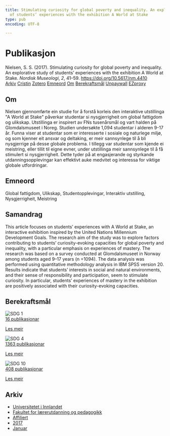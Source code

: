 ```yaml
---
title: Stimulating curiosity for global poverty and inequality. An explorative study
  of students’ experiences with the exhibition A World at Stake
type: pub
encoding: UTF-8

---
```

<h1>Publikasjon</h1>
<article id="csl-bib-container-B58LYR9Z" class="csl-bib-container">
  <div class="csl-bib-body"> <div class="csl-entry">Nielsen, S. S. (2017). Stimulating curiosity for global poverty and inequality. An explorative study of students’ experiences with the exhibition A World at Stake. <i>Nordisk Museologi</i>, <i>2</i>, 41–59. <a href="https://doi.org/10.5617/nm.4410">https://doi.org/10.5617/nm.4410</a></div> </div>
  <div class="csl-bib-buttons">
    <a href="#taxonomy-article-B58LYR9Z" alt="archive" class="csl-bib-button">Arkiv</a>
    <a href="https://app.cristin.no/results/show.jsf?id=1421001" alt="Cristin" class="csl-bib-button">Cristin</a>
    <a href="http://zotero.org/groups/5881554/items/B58LYR9Z" alt="Zotero" class="csl-bib-button">Zotero</a>
    <a href="#keywords-article-B58LYR9Z" alt="keywords" class="csl-bib-button">Emneord</a>
    <a href="#about-article-B58LYR9Z" alt="about_pub" class="csl-bib-button">Om</a>
    <a href="#sdg-article-B58LYR9Z" alt="sdg" class="csl-bib-button">Berekraftsmål</a>
    <a href="https://www.journals.uio.no/index.php/museolog/article/download/4410/3873" alt="Unpaywall" class="csl-bib-button">Unpaywall</a>
    <a href="https://www.journals.uio.no/index.php/museolog/article/download/4410/3873" alt="EZproxy" class="csl-bib-button">EZproxy</a>
  </div>
  <div id="csl-bib-meta-container-B58LYR9Z"></div>
</article>
<div id="csl-bib-meta-B58LYR9Z" class="csl-bib-meta">
  <article id="about-article-B58LYR9Z" class="about_pub-article">
    <h1>Om</h1>
    Nielsen gjennomførte ein studie for å forstå korleis den interaktive utstillinga "A World at Stake" påverkar studentar si nysgjerrigheit om global fattigdom og ulikskap. Utstillinga er inspirert av FNs tusenårsmål og vart halden på Glomdalsmuseet i Noreg. Studien undersøkte 1,094 studentar i alderen 9-17 år. Funna viser at studentar som er interesserte i sosiale og naturlege miljø, og som kjenner eit ansvar og deltaking, er meir sannsynlege til å bli nysgjerrige på desse globale problema. I tillegg var studentar som kjende ei meistring, eller tillit til eigne evner, under utstillinga meir sannsynlege til å få stimulert si nysgjerrigheit. Dette tyder på at engasjerande og styrkande utdanningsopplevingar kan effektivt auke medvitet og interessa for viktige globale utfordringar.
  </article>
  <article id="keywords-article-B58LYR9Z" class="keywords-article">
    <h1>Emneord</h1>
    Global fattigdom, Ulikskap, Studentopplevingar, Interaktiv utstilling, Nysgjerrigheit, Meistring
  </article>
  <article id="abstract-article-B58LYR9Z" class="abstract-article">
    <h1>Samandrag</h1>
    This article focuses on students’ experiences with A World at Stake, an interactive exhibition inspired by the United Nations Millennium Development Goals. The research aim of the study was to explore factors contributing to students’ curiosity-evoking capacities for global poverty and inequality, with a particular emphasis on experiences of mastery. The research was based on a survey conducted at Glomdalsmuseet in Norway among students aged 9–17 years (n =1094). The data analysis was performed using quantitative methodology analysis in IBM SPSS version 20. Results indicate that students’ interests in social and natural environments, and their sense of responsibility and participation, seem to stimulate curiosity. In particular, students’ experiences of mastery in the exhibition are positively associated with their curiosity-evoking capacities.
  </article>
  <article id="sdg-article-B58LYR9Z" class="sdg-article">
    <h1>Berekraftsmål</h1>
    <div class="sdg-container"><div id="sdg1" class="sdg">
        <img src="{{< params subfolder >}}images/sdg/sdg01_nn.png" class="image" alt="SDG 1">
        <div class="sdg-overlay">
          <a href="{{< params subfolder >}}nn/archive/?sdg=1#archive" class="sdg-publication-count"><span>16</span> publikasjonar</a>
          <p><a href="https://fn.no/om-fn/fns-baerekraftsmaal/utrydde-fattigdom?lang=nno-NO" class="sdg-read-more">Les meir</a></p>
        </div>
      </div> <div id="sdg4" class="sdg">
        <img src="{{< params subfolder >}}images/sdg/sdg04_nn.png" class="image" alt="SDG 4">
        <div class="sdg-overlay">
          <a href="{{< params subfolder >}}nn/archive/?sdg=4#archive" class="sdg-publication-count"><span>1363</span> publikasjonar</a>
          <p><a href="https://fn.no/om-fn/fns-baerekraftsmaal/god-utdanning?lang=nno-NO" class="sdg-read-more">Les meir</a></p>
        </div>
      </div> <div id="sdg10" class="sdg">
        <img src="{{< params subfolder >}}images/sdg/sdg10_nn.png" class="image" alt="SDG 10">
        <div class="sdg-overlay">
          <a href="{{< params subfolder >}}nn/archive/?sdg=10#archive" class="sdg-publication-count"><span>408</span> publikasjonar</a>
          <p><a href="https://fn.no/om-fn/fns-baerekraftsmaal/mindre-ulikhet?lang=nno-NO" class="sdg-read-more">Les meir</a></p>
        </div>
      </div></div>
  </article>
  <article id="taxonomy-article-B58LYR9Z" class="taxonomy-article">
    <h1>Arkiv</h1>
    <ul>
      <li><a href="{{< params subfolder >}}nn/archive/?key=3DCRN523">Universitetet i Innlandet</a></li>
      <li><a href="{{< params subfolder >}}nn/archive/?key=WYNZA47F">Fakultet for lærerutdanning og pedagogikk</a></li>
      <li><a href="{{< params subfolder >}}nn/archive/?key=2ZAN5K7T">Affiliert</a></li>
      <li><a href="{{< params subfolder >}}nn/archive/?key=6HCJH8II">2017</a></li>
      <li><a href="{{< params subfolder >}}nn/archive/?key=CHVEV4H9">Januar</a></li>
    </ul>
  </article>
</div>
